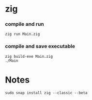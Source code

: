# zig

### compile and run
`zig run Main.zig`  

### compile and save executable
`zig build-exe Main.zig`  
`./Main`  

# Notes
`sudo snap install zig --classic --beta`  
